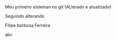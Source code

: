 Meu primeiro sisteman no git (ALterado e atualizado)

Seguindo alterando

Filipe barbosa Ferreira


abc